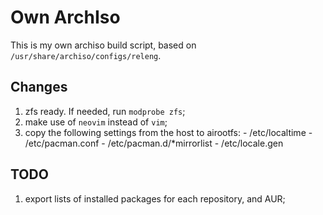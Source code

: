Own ArchIso
===========

  This is my own archiso build script, based on `/usr/share/archiso/configs/releng`.


Changes
-------

   1. zfs ready. If needed, run `modprobe zfs`;
   2. make use of `neovim` instead of `vim`;
   3. copy the following settings from the host to airootfs:
     - /etc/localtime
     - /etc/pacman.conf
     - /etc/pacman.d/*mirrorlist
     - /etc/locale.gen


TODO
----

   1. export lists of installed packages for each repository, and AUR;
